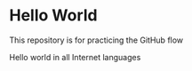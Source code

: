# Hello World
This repository is for practicing the GitHub flow

Hello world in all Internet languages
